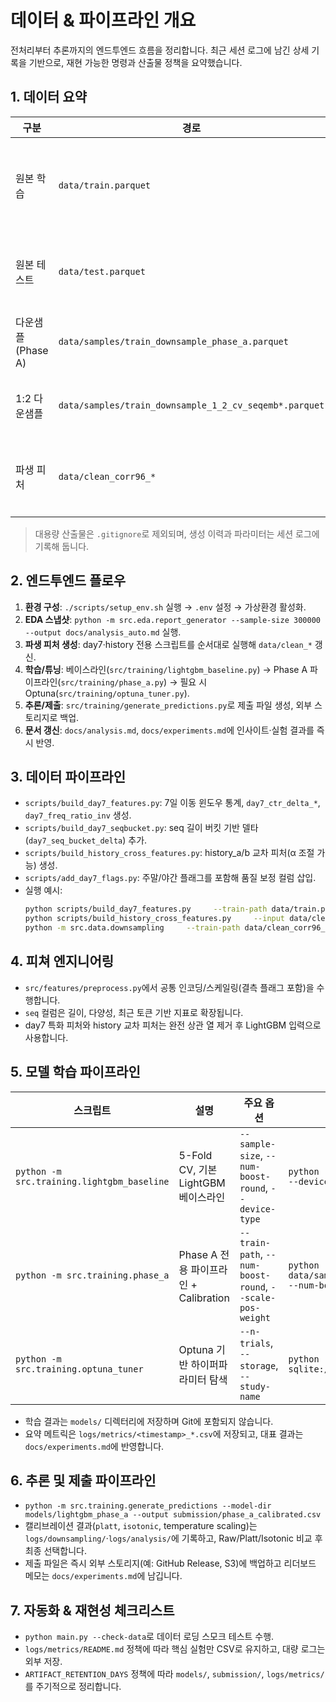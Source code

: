 # 데이터 & 파이프라인 개요
전처리부터 추론까지의 엔드투엔드 흐름을 정리합니다. 최근 세션 로그에 남긴 상세 기록을 기반으로, 재현 가능한 명령과 산출물 정책을 요약했습니다.

## 1. 데이터 요약
| 구분 | 경로 | 생성 방법 | 비고 |
| --- | --- | --- | --- |
| 원본 학습 | `data/train.parquet` | 대회 제공 | 약 1,070만 row, click rate 1.9% |
| 원본 테스트 | `data/test.parquet` | 대회 제공 | 제출용 예측 대상 (day7 집중) |
| 다운샘플 (Phase A) | `data/samples/train_downsample_phase_a.parquet` | `python -m src.data.downsampling` | 양/음성 1:4 층화 샘플 |
| 1:2 다운샘플 | `data/samples/train_downsample_1_2_cv_seqemb*.parquet` | 동일 스크립트, `--negative-ratio 2` | 최신 실험 기본 자산 |
| 파생 피처 | `data/clean_corr96_*` | `scripts/build_day7_*`, `scripts/build_history_cross_features.py` | Git 미추적, 필요 시 재생성 |

> 대용량 산출물은 `.gitignore`로 제외되며, 생성 이력과 파라미터는 세션 로그에 기록해 둡니다.

## 2. 엔드투엔드 플로우
1. **환경 구성**: `./scripts/setup_env.sh` 실행 → `.env` 설정 → 가상환경 활성화.
2. **EDA 스냅샷**: `python -m src.eda.report_generator --sample-size 300000 --output docs/analysis_auto.md` 실행.
3. **파생 피처 생성**: day7·history 전용 스크립트를 순서대로 실행해 `data/clean_*` 갱신.
4. **학습/튜닝**: 베이스라인(`src/training/lightgbm_baseline.py`) → Phase A 파이프라인(`src/training/phase_a.py`) → 필요 시 Optuna(`src/training/optuna_tuner.py`).
5. **추론/제출**: `src/training/generate_predictions.py`로 제출 파일 생성, 외부 스토리지로 백업.
6. **문서 갱신**: `docs/analysis.md`, `docs/experiments.md`에 인사이트·실험 결과를 즉시 반영.

## 3. 데이터 파이프라인
- `scripts/build_day7_features.py`: 7일 이동 윈도우 통계, `day7_ctr_delta_*`, `day7_freq_ratio_inv` 생성.
- `scripts/build_day7_seqbucket.py`: seq 길이 버킷 기반 델타(`day7_seq_bucket_delta`) 추가.
- `scripts/build_history_cross_features.py`: history_a/b 교차 피처(α 조절 가능) 생성.
- `scripts/add_day7_flags.py`: 주말/야간 플래그를 포함해 품질 보정 컬럼 삽입.
- 실행 예시:
  ```bash
  python scripts/build_day7_features.py     --train-path data/train.parquet     --output-dir data/clean_corr96_phase_a
  python scripts/build_history_cross_features.py     --input data/clean_corr96_phase_a/train.parquet     --output data/clean_corr96_phase_a_hist.parquet
  python -m src.data.downsampling     --train-path data/clean_corr96_phase_a_hist.parquet     --output-path data/samples/train_downsample_phase_a.parquet
  ```

## 4. 피쳐 엔지니어링
- `src/features/preprocess.py`에서 공통 인코딩/스케일링(결측 플래그 포함)을 수행합니다.
- `seq` 컬럼은 길이, 다양성, 최근 토큰 기반 지표로 확장됩니다.
- day7 특화 피처와 history 교차 피처는 완전 상관 열 제거 후 LightGBM 입력으로 사용합니다.

## 5. 모델 학습 파이프라인
| 스크립트 | 설명 | 주요 옵션 | 예시 |
| --- | --- | --- | --- |
| `python -m src.training.lightgbm_baseline` | 5-Fold CV, 기본 LightGBM 베이스라인 | `--sample-size`, `--num-boost-round`, `--device-type` | `python -m src.training.lightgbm_baseline --sample-size 500000 --device-type cuda` |
| `python -m src.training.phase_a` | Phase A 전용 파이프라인 + Calibration | `--train-path`, `--num-boost-round`, `--scale-pos-weight` | `python -m src.training.phase_a --train-path data/samples/train_downsample_1_2_cv_seqemb_seqbucket.parquet --num-boost-round 1000` |
| `python -m src.training.optuna_tuner` | Optuna 기반 하이퍼파라미터 탐색 | `--n-trials`, `--storage`, `--study-name` | `python -m src.training.optuna_tuner --n-trials 50 --storage sqlite:///logs/optuna/phase_a.db` |

- 학습 결과는 `models/` 디렉터리에 저장하며 Git에 포함되지 않습니다.
- 요약 메트릭은 `logs/metrics/<timestamp>_*.csv`에 저장되고, 대표 결과는 `docs/experiments.md`에 반영합니다.

## 6. 추론 및 제출 파이프라인
- `python -m src.training.generate_predictions --model-dir models/lightgbm_phase_a --output submission/phase_a_calibrated.csv`
- 캘리브레이션 결과(`platt`, `isotonic`, temperature scaling)는 `logs/downsampling/`·`logs/analysis/`에 기록하고, Raw/Platt/Isotonic 비교 후 최종 선택합니다.
- 제출 파일은 즉시 외부 스토리지(예: GitHub Release, S3)에 백업하고 리더보드 메모는 `docs/experiments.md`에 남깁니다.

## 7. 자동화 & 재현성 체크리스트
- `python main.py --check-data`로 데이터 로딩 스모크 테스트 수행.
- `logs/metrics/README.md` 정책에 따라 핵심 실험만 CSV로 유지하고, 대량 로그는 외부 저장.
- `ARTIFACT_RETENTION_DAYS` 정책에 따라 `models/`, `submission/`, `logs/metrics/`를 주기적으로 정리합니다.

